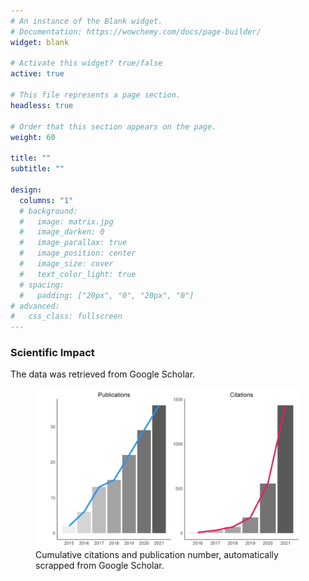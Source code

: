 ```yaml
---
# An instance of the Blank widget.
# Documentation: https://wowchemy.com/docs/page-builder/
widget: blank

# Activate this widget? true/false
active: true

# This file represents a page section.
headless: true

# Order that this section appears on the page.
weight: 60

title: ""
subtitle: ""

design:
  columns: "1"
  # background:
  #   image: matrix.jpg
  #   image_darken: 0
  #   image_parallax: true
  #   image_position: center
  #   image_size: cover
  #   text_color_light: true
  # spacing:
  #   padding: ["20px", "0", "20px", "0"]
# advanced:
#   css_class: fullscreen
---
```


### Scientific Impact


The data was retrieved from Google Scholar.


<figure>
  <img src="https://raw.githubusercontent.com/DominiqueMakowski/CV/main/img/scientificImpact-1.png"/>
  <figcaption>Cumulative citations and publication number, automatically scrapped from Google Scholar.</figcaption>
</figure>